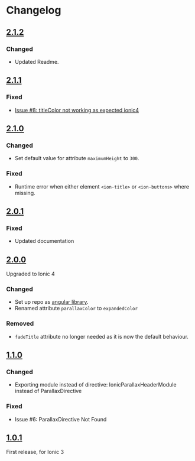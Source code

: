 # Changelog

## [2.1.2](https://github.com/RaschidJFR/ionic-header-parallax/releases/tag/2.1.2)

### Changed
* Updated Readme.

## [2.1.1](https://github.com/RaschidJFR/ionic-header-parallax/releases/tag/2.1.1)

### Fixed
* [Issue #8: titleColor not working as expected ionic4](https://github.com/RaschidJFR/ionic-header-parallax/issues/8)

## [2.1.0](https://github.com/RaschidJFR/ionic-header-parallax/releases/tag/2.1.0)

### Changed
* Set default value for attribute `maximumHeight` to `300`.

### Fixed
* Runtime error when either element `<ion-title>` or `<ion-buttons>` where missing.

## [2.0.1](https://github.com/RaschidJFR/ionic-header-parallax/releases/tag/2.0.1)

### Fixed
* Updated documentation


## [2.0.0](https://github.com/RaschidJFR/ionic-header-parallax/releases/tag/2.0.0)
Upgraded to Ionic 4

### Changed
* Set up repo as [angular library](https://angular.io/guide/creating-libraries).
* Renamed attribute `parallaxColor` to `expandedColor`

### Removed
* `fadeTitle` attribute no longer needed as it is now the default behaviour.

## [1.1.0](https://github.com/RaschidJFR/ionic-header-parallax/releases/tag/1.1.0)

### Changed
 * Exporting module instead of directive: IonicParallaxHeaderModule instead of ParallaxDirective

### Fixed
 * Issue #6: ParallaxDirective Not Found

## [1.0.1](https://github.com/RaschidJFR/ionic-header-parallax/releases/tag/1.0.1)
First release, for Ionic 3